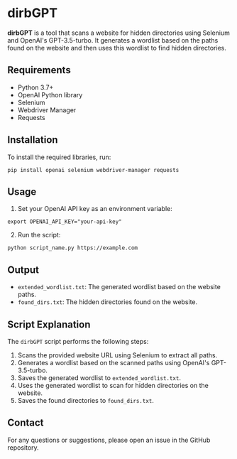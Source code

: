 <!DOCTYPE html>
<html lang="en">
<head>
    <meta charset="UTF-8">
    <meta name="viewport" content="width=device-width, initial-scale=1.0">
</head>
<body>

<h1>dirbGPT</h1>

<p>
    <strong>dirbGPT</strong> is a tool that scans a website for hidden directories using Selenium and OpenAI's GPT-3.5-turbo. It generates a wordlist based on the paths found on the website and then uses this wordlist to find hidden directories.
</p>

<h2>Requirements</h2>
<ul>
    <li>Python 3.7+</li>
    <li>OpenAI Python library</li>
    <li>Selenium</li>
    <li>Webdriver Manager</li>
    <li>Requests</li>
</ul>

<h2>Installation</h2>
<p>To install the required libraries, run:</p>
<pre><code>pip install openai selenium webdriver-manager requests</code></pre>

<h2>Usage</h2>
<ol>
    <li>Set your OpenAI API key as an environment variable:</li>
</ol>
<pre><code>export OPENAI_API_KEY="your-api-key"</code></pre>
<ol start="2">
    <li>Run the script:</li>
</ol>
<pre><code>python script_name.py https://example.com</code></pre>

<h2>Output</h2>
<ul>
    <li><code>extended_wordlist.txt</code>: The generated wordlist based on the website paths.</li>
    <li><code>found_dirs.txt</code>: The hidden directories found on the website.</li>
</ul>

<h2>Script Explanation</h2>
<p>The <code>dirbGPT</code> script performs the following steps:</p>
<ol>
    <li>Scans the provided website URL using Selenium to extract all paths.</li>
    <li>Generates a wordlist based on the scanned paths using OpenAI's GPT-3.5-turbo.</li>
    <li>Saves the generated wordlist to <code>extended_wordlist.txt</code>.</li>
    <li>Uses the generated wordlist to scan for hidden directories on the website.</li>
    <li>Saves the found directories to <code>found_dirs.txt</code>.</li>
</ol>


<h2>Contact</h2>
<p>For any questions or suggestions, please open an issue in the GitHub repository.</p>

</body>
</html>

